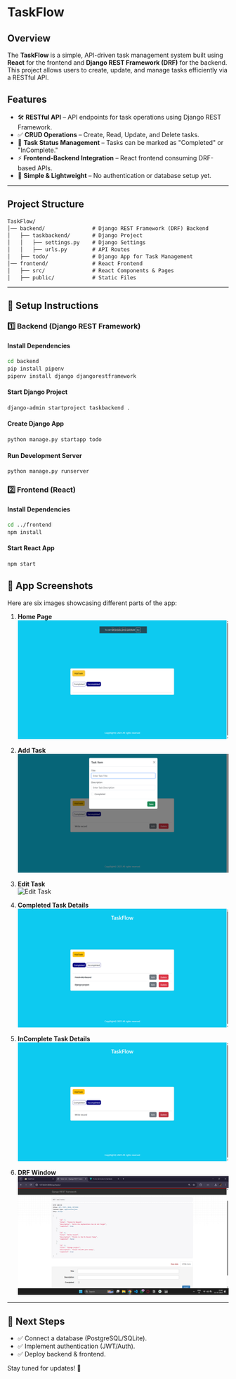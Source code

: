 # TaskFlow

## Overview
The **TaskFlow** is a simple, API-driven task management system built using **React** for the frontend and **Django REST Framework (DRF)** for the backend. This project allows users to create, update, and manage tasks efficiently via a RESTful API.

## Features
- 🛠 **RESTful API** – API endpoints for task operations using Django REST Framework.
- ✅ **CRUD Operations** – Create, Read, Update, and Delete tasks.
- 📌 **Task Status Management** – Tasks can be marked as "Completed" or "InComplete."
- ⚡ **Frontend-Backend Integration** – React frontend consuming DRF-based APIs.
- 🔧 **Simple & Lightweight** – No authentication or database setup yet.

---

## Project Structure
```
TaskFlow/
│── backend/               # Django REST Framework (DRF) Backend
│   ├── taskbackend/       # Django Project
│   │   ├── settings.py    # Django Settings
│   │   ├── urls.py        # API Routes
│   ├── todo/              # Django App for Task Management
│── frontend/              # React Frontend
│   ├── src/               # React Components & Pages
│   ├── public/            # Static Files
```

---

## 🚀 Setup Instructions

### 1️⃣ Backend (Django REST Framework)
#### Install Dependencies
```sh
cd backend
pip install pipenv
pipenv install django djangorestframework
```
#### Start Django Project
```sh
django-admin startproject taskbackend .
```
#### Create Django App
```sh
python manage.py startapp todo
```
#### Run Development Server
```sh
python manage.py runserver
```

### 2️⃣ Frontend (React)
#### Install Dependencies
```sh
cd ../frontend
npm install
```
#### Start React App
```sh
npm start
```
## 📸 App Screenshots
Here are six images showcasing different parts of the app:

1. **Home Page**  
   ![Home Page](images\homepage.png)

2. **Add Task**  
   ![Add Task](images\addTask.png)

3. **Edit Task**  
   ![Edit Task](iimages\editTask.png)

4. **Completed Task Details**  
   ![Completed Task Details](images\completed.png)

5. **InComplete Task Details**  
   ![InComplete Task Details](images\Incomplete.png)

6. **DRF Window**  
   ![DRF Window](images\DRF.png)
---

## 📌 Next Steps
- ✅ Connect a database (PostgreSQL/SQLite).
- ✅ Implement authentication (JWT/Auth).
- ✅ Deploy backend & frontend.

Stay tuned for updates! 🚀

